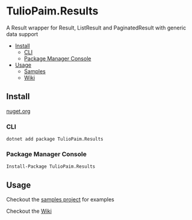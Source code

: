 # TulioPaim.Results
A Result wrapper for Result, ListResult and PaginatedResult with generic data support

- [Install](#install)
  - [CLI](#i.cli)
  - [Package Manager Console](#i.pmc)
- [Usage](#usage)
  - [Samples](#u.samples)   
  - [Wiki](#u.wiki)
  

## <a name="install"></a>Install
[nuget.org](https://www.nuget.org/packages/TulioPaim.Results/) 
### <a name="i.cli"></a>CLI
```
dotnet add package TulioPaim.Results
``` 
### <a name="i.pmc"></a>Package Manager Console
```
Install-Package TulioPaim.Results
``` 

## <a name="usage"></a>Usage

 <a name="u.samples"></a>Checkout the [samples project](https://github.com/tuliopaim/TulioPaim.Results/tree/master/samples/TulioPaim.Results.Samples/) for examples

 <a name="u.wiki"></a>Checkout the [Wiki](https://github.com/tuliopaim/Results/wiki/)
 
